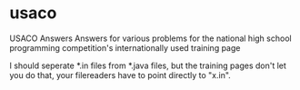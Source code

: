 usaco
=====

USACO Answers
Answers for various problems for the national high school programming competition's internationally used training page

I should seperate *.in files from *.java files, but the training pages don't let you do that, your filereaders have to point directly to "x.in".
